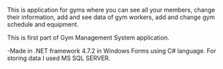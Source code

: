 This is application for gyms where you can see all your members, change their information, add and see data of gym workers, add and change gym schedule and equipment.

This is first part of Gym Management System application.

-Made in .NET framework 4.7.2 in Windows Forms using C# language. For storing data I used MS SQL SERVER.
